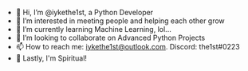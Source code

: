 - 👋 Hi, I’m @iykethe1st, a Python Developer
- 👀 I’m interested in meeting people and helping each other grow
- 🌱 I’m currently learning Machine Learning, lol...
- 💞️ I’m looking to collaborate on Advanced Python Projects
- 📫 How to reach me: iykethe1st@outlook.com. Discord: the1st#0223
- 👀 Lastly, I'm Spiritual! 

<!---
iykethe1st/iykethe1st is a ✨ special ✨ repository because its `README.md` (this file) appears on your GitHub profile.
You can click the Preview link to take a look at your changes.
--->
